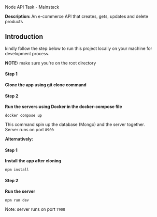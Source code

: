Node API Task - Mainstack

<strong>Description: </strong> An e-commerce API that creates, gets, updates and delete products

## Introduction

kindly follow the step below to run this project locally on your machine for development process.

<strong>NOTE:</strong> make sure you're on the root directory <br />

#### Step 1
<strong>Clone the app using git clone command</strong>
#### Step 2
<strong>Run the servers using Docker in the docker-compose file</strong>
```
docker compose up
```
This command spin up the database (Mongo) and the server together. Server runs on port `8900`

<strong>Alternatively:</strong>
#### Step 1
<strong>Install the app after cloning</strong>

```
npm install
```
#### Step 2
<strong>Run the server</strong>
```
npm run dev
```
Note: server runs on port `7900`